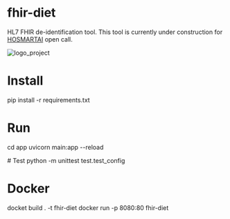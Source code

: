 # fhir-diet

HL7 FHIR de-identification tool.
This tool is currently under construction for [HOSMARTAI](https://www.hosmartai.eu/) open call.

![logo_project](https://user-images.githubusercontent.com/696267/181810750-a57d706b-92d0-4a2f-a9d9-b39f781858d9.jpg)

# Install

pip install -r requirements.txt

# Run

cd app
uvicorn main:app --reload

# Test
python -m unittest test.test_config

# Docker

docket build . -t fhir-diet
docker run -p 8080:80 fhir-diet
